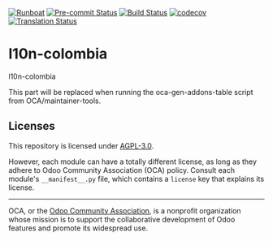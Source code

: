 
[![Runboat](https://img.shields.io/badge/runboat-Try%20me-875A7B.png)](https://runboat.odoo-community.org/builds?repo=OCA/l10n-colombia&target_branch=18.0)
[![Pre-commit Status](https://github.com/OCA/l10n-colombia/actions/workflows/pre-commit.yml/badge.svg?branch=18.0)](https://github.com/OCA/l10n-colombia/actions/workflows/pre-commit.yml?query=branch%3A18.0)
[![Build Status](https://github.com/OCA/l10n-colombia/actions/workflows/test.yml/badge.svg?branch=18.0)](https://github.com/OCA/l10n-colombia/actions/workflows/test.yml?query=branch%3A18.0)
[![codecov](https://codecov.io/gh/OCA/l10n-colombia/branch/18.0/graph/badge.svg)](https://codecov.io/gh/OCA/l10n-colombia)
[![Translation Status](https://translation.odoo-community.org/widgets/l10n-colombia-18-0/-/svg-badge.svg)](https://translation.odoo-community.org/engage/l10n-colombia-18-0/?utm_source=widget)

<!-- /!\ do not modify above this line -->

# l10n-colombia

l10n-colombia

<!-- /!\ do not modify below this line -->

<!-- prettier-ignore-start -->

[//]: # (addons)

This part will be replaced when running the oca-gen-addons-table script from OCA/maintainer-tools.

[//]: # (end addons)

<!-- prettier-ignore-end -->

## Licenses

This repository is licensed under [AGPL-3.0](LICENSE).

However, each module can have a totally different license, as long as they adhere to Odoo Community Association (OCA)
policy. Consult each module's `__manifest__.py` file, which contains a `license` key
that explains its license.

----
OCA, or the [Odoo Community Association](http://odoo-community.org/), is a nonprofit
organization whose mission is to support the collaborative development of Odoo features
and promote its widespread use.
